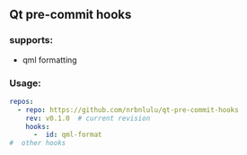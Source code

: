 ## Qt pre-commit hooks
### supports:
- qml formatting

### Usage:

```yaml
repos:
  - repo: https://github.com/nrbnlulu/qt-pre-commit-hooks
    rev: v0.1.0  # current revision
    hooks:
      -  id: qml-format
#  other hooks
```